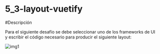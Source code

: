 # 5_3-layout-vuetify

#Descripción

Para el siguiente desafío se debe seleccionar uno de los frameworks de UI y escribir el
código necesario para producir el siguiente layout:

![img1](/src/ReadmeIMG/1.jpg)
